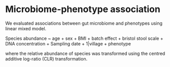 # Microbiome-phenotype association

We evaluated associations between gut microbiome and phenotypes using linear mixed model.

Species abundance ~ age + sex + BMI + batch effect + bristol stool scale + DNA concentration + Sampling date + 1|village + phenotype

where the relative abundance of species was transformed using the centred additive log-ratio (CLR) transformation.
